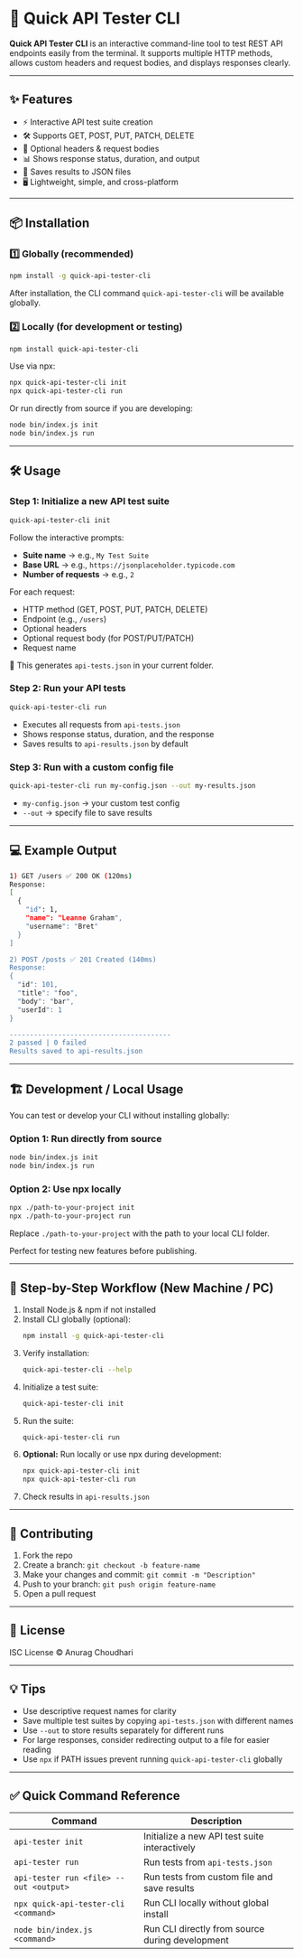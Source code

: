 # 🚀 Quick API Tester CLI

**Quick API Tester CLI** is an interactive command-line tool to test REST API endpoints easily from the terminal. It supports multiple HTTP methods, allows custom headers and request bodies, and displays responses clearly.

---

## ✨ Features

- ⚡ Interactive API test suite creation
- 🛠️ Supports GET, POST, PUT, PATCH, DELETE
- 📝 Optional headers & request bodies
- 📊 Shows response status, duration, and output
- 💾 Saves results to JSON files
- 🖥️ Lightweight, simple, and cross-platform

---

## 📦 Installation

### 1️⃣ Globally (recommended)

```bash
npm install -g quick-api-tester-cli
```

After installation, the CLI command `quick-api-tester-cli` will be available globally.

### 2️⃣ Locally (for development or testing)

```bash
npm install quick-api-tester-cli
```

Use via npx:

```bash
npx quick-api-tester-cli init
npx quick-api-tester-cli run
```

Or run directly from source if you are developing:

```bash
node bin/index.js init
node bin/index.js run
```

---

## 🛠️ Usage

### Step 1: Initialize a new API test suite

```bash
quick-api-tester-cli init
```

Follow the interactive prompts:

- **Suite name** → e.g., `My Test Suite`
- **Base URL** → e.g., `https://jsonplaceholder.typicode.com`
- **Number of requests** → e.g., `2`

For each request:

- HTTP method (GET, POST, PUT, PATCH, DELETE)
- Endpoint (e.g., `/users`)
- Optional headers
- Optional request body (for POST/PUT/PATCH)
- Request name

📝 This generates `api-tests.json` in your current folder.

### Step 2: Run your API tests

```bash
quick-api-tester-cli run
```

- Executes all requests from `api-tests.json`
- Shows response status, duration, and the response
- Saves results to `api-results.json` by default

### Step 3: Run with a custom config file

```bash
quick-api-tester-cli run my-config.json --out my-results.json
```

- `my-config.json` → your custom test config
- `--out` → specify file to save results

---

## 💻 Example Output

```bash
1) GET /users ✅ 200 OK (120ms)
Response:
[
  {
    "id": 1,
    "name": "Leanne Graham",
    "username": "Bret"
  }
]

2) POST /posts ✅ 201 Created (140ms)
Response:
{
  "id": 101,
  "title": "foo",
  "body": "bar",
  "userId": 1
}

----------------------------------------
2 passed | 0 failed
Results saved to api-results.json
```

---

## 🏗️ Development / Local Usage

You can test or develop your CLI without installing globally:

### Option 1: Run directly from source

```bash
node bin/index.js init
node bin/index.js run
```

### Option 2: Use npx locally

```bash
npx ./path-to-your-project init
npx ./path-to-your-project run
```

Replace `./path-to-your-project` with the path to your local CLI folder.

Perfect for testing new features before publishing.

---

## 🔄 Step-by-Step Workflow (New Machine / PC)

1. Install Node.js & npm if not installed
2. Install CLI globally (optional):
   ```bash
   npm install -g quick-api-tester-cli
   ```
3. Verify installation:
   ```bash
   quick-api-tester-cli --help
   ```
4. Initialize a test suite:
   ```bash
   quick-api-tester-cli init
   ```
5. Run the suite:
   ```bash
   quick-api-tester-cli run
   ```
6. **Optional:** Run locally or use npx during development:
   ```bash
   npx quick-api-tester-cli init
   npx quick-api-tester-cli run
   ```
7. Check results in `api-results.json`

---

## 🤝 Contributing

1. Fork the repo
2. Create a branch: `git checkout -b feature-name`
3. Make your changes and commit: `git commit -m "Description"`
4. Push to your branch: `git push origin feature-name`
5. Open a pull request

---

## 📄 License

ISC License © Anurag Choudhari

---

## 💡 Tips

- Use descriptive request names for clarity
- Save multiple test suites by copying `api-tests.json` with different names
- Use `--out` to store results separately for different runs
- For large responses, consider redirecting output to a file for easier reading
- Use `npx` if PATH issues prevent running `quick-api-tester-cli` globally

---

## ✅ Quick Command Reference

| Command | Description |
|---------|-------------|
| `api-tester init` | Initialize a new API test suite interactively |
| `api-tester run` | Run tests from `api-tests.json` |
| `api-tester run <file> --out <output>` | Run tests from custom file and save results |
| `npx quick-api-tester-cli <command>` | Run CLI locally without global install |
| `node bin/index.js <command>` | Run CLI directly from source during development |
